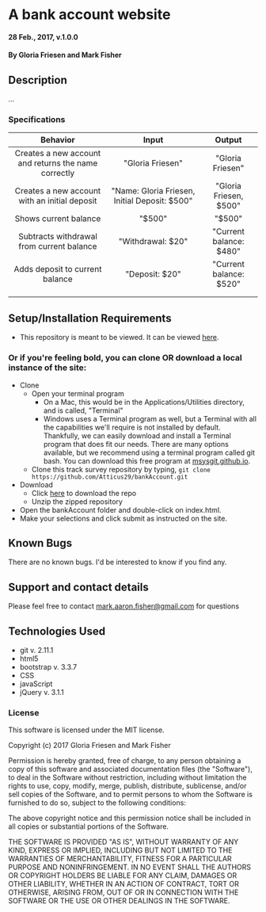 
# A bank account website

#### 28 Feb., 2017, v.1.0.0

#### By Gloria Friesen and Mark Fisher

## Description

...

### Specifications

|Behavior|Input|Output|
|:---:|:---:|:---:|
|Creates a new account and returns the name correctly|"Gloria Friesen"|"Gloria Friesen"
|Creates a new account with an initial deposit|"Name: Gloria Friesen, Initial Deposit: $500"|"Gloria Friesen, $500"|
|Shows current balance|"$500"|"$500"|
|Subtracts withdrawal from current balance|"Withdrawal: $20"|"Current balance: $480"|
|Adds deposit to current balance|"Deposit: $20"|"Current balance: $520"|
||||
||||

## Setup/Installation Requirements

* This repository is meant to be viewed. It can be viewed [here](https://Atticus29.github.io/bankAccount).

### Or if you're feeling bold, you can clone OR download a local instance of the site:

* Clone
  * Open your terminal program
    * On a Mac, this would be in the Applications/Utilities directory, and is called, "Terminal"
    * Windows uses a Terminal program as well, but a Terminal with all the capabilities we'll require is not installed by default. Thankfully, we can easily download and install a Terminal program that does fit our needs.
There are many options available, but we recommend using a terminal program called git bash. You can download this free program at [msysgit.github.io](https://git-for-windows.github.io/).
  * Clone this track survey repository by typing, `git clone https://github.com/Atticus29/bankAccount.git`
* Download
  * Click [here](https://github.com/Atticus29/bankAccount/archive/master.zip) to download the repo
  * Unzip the zipped repository
* Open the bankAccount folder and double-click on index.html.
* Make your selections and click submit as instructed on the site.


## Known Bugs

There are no known bugs. I'd be interested to know if you find any.

## Support and contact details

Please feel free to contact mark.aaron.fisher@gmail.com for questions

## Technologies Used

* git v. 2.11.1
* html5
* bootstrap v. 3.3.7
* CSS
* javaScript
* jQuery v. 3.1.1

### License

This software is licensed under the MIT license.

Copyright (c) 2017 Gloria Friesen and Mark Fisher

Permission is hereby granted, free of charge, to any person obtaining a copy
of this software and associated documentation files (the "Software"), to deal
in the Software without restriction, including without limitation the rights
to use, copy, modify, merge, publish, distribute, sublicense, and/or sell
copies of the Software, and to permit persons to whom the Software is
furnished to do so, subject to the following conditions:

The above copyright notice and this permission notice shall be included in all
copies or substantial portions of the Software.

THE SOFTWARE IS PROVIDED "AS IS", WITHOUT WARRANTY OF ANY KIND, EXPRESS OR
IMPLIED, INCLUDING BUT NOT LIMITED TO THE WARRANTIES OF MERCHANTABILITY,
FITNESS FOR A PARTICULAR PURPOSE AND NONINFRINGEMENT. IN NO EVENT SHALL THE
AUTHORS OR COPYRIGHT HOLDERS BE LIABLE FOR ANY CLAIM, DAMAGES OR OTHER
LIABILITY, WHETHER IN AN ACTION OF CONTRACT, TORT OR OTHERWISE, ARISING FROM,
OUT OF OR IN CONNECTION WITH THE SOFTWARE OR THE USE OR OTHER DEALINGS IN THE
SOFTWARE.
